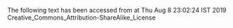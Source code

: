 The following text has been accessed from at Thu Aug 8 23:02:24 IST 2019
Creative_Commons_Attribution-ShareAlike_License
